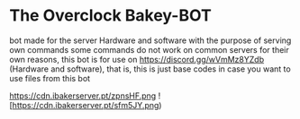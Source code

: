 # The Overclock Bakey-BOT
bot made for the server Hardware and software with the purpose of serving own commands
some commands do not work on common servers for their own reasons, this bot is for use on https://discord.gg/wVmMz8YZdb (Hardware and software), that is, this is just base codes in case you want to use files from this bot

https://cdn.ibakerserver.pt/zpnsHF.png
![https://cdn.ibakerserver.pt/sfm5JY.png)
